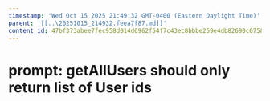 ```yaml
---
timestamp: 'Wed Oct 15 2025 21:49:32 GMT-0400 (Eastern Daylight Time)'
parent: '[[..\20251015_214932.feea7f87.md]]'
content_id: 47bf373abee7fec958d014d6962f54f7c43ec8bbbe259e4db82690c0758e359f
---
```


# prompt: getAllUsers should only return list of User ids
